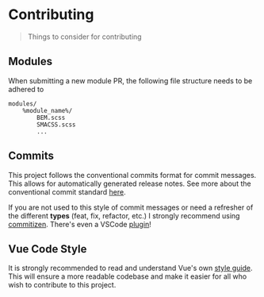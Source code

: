 # Contributing

> Things to consider for contributing

## Modules

When submitting a new module PR, the following file structure needs to be adhered to

```
modules/
	%module_name%/
		BEM.scss
		SMACSS.scss
		...
```



## Commits

This project follows the conventional commits format for commit messages. This allows for automatically generated release notes. See more about the conventional commit standard [here](https://www.conventionalcommits.org).



If you are not used to this style of commit messages or need a refresher of the different **types** (feat, fix, refactor, etc.) I strongly recommend using [commitizen](http://commitizen.github.io/cz-cli/). There's even a VSCode [plugin](https://marketplace.visualstudio.com/items?itemName=KnisterPeter.vscode-commitizen)!



## Vue Code Style

It is strongly recommended to read and understand Vue's own [style guide](https://vuejs.org/v2/style-guide/). This will ensure a more readable codebase and make it easier for all who wish to contribute to this project.
